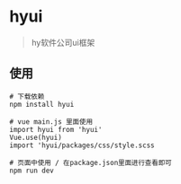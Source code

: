 # hyui

> hy软件公司ui框架

## 使用

```
# 下载依赖
npm install hyui

# vue main.js 里面使用
import hyui from 'hyui'
Vue.use(hyui)
import 'hyui/packages/css/style.scss

# 页面中使用 / 在package.json里面进行查看即可
npm run dev

